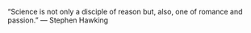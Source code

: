 “Science is not only a disciple of reason but, also, one of romance and passion.” ― Stephen Hawking
